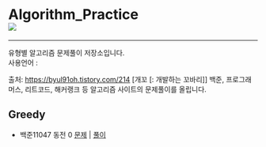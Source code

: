 # Algorithm_Practice<br> <img src="https://img.shields.io/badge/python-3776AB?style=for-the-badge&logo=python&logoColor=white"> 
--------
유형별 알고리즘 문제풀이 저장소입니다.<br>
사용언어 : 

출처: https://byul91oh.tistory.com/214 [개꼬 [: 개발하는 꼬바리]]
백준, 프로그래머스, 리트코드, 해커랭크 등 알고리즘 사이트의 문제풀이를 올립니다.

## Greedy ##

- 백준11047 동전 0 [문제](https://www.acmicpc.net/problem/11047)&nbsp;|&nbsp;[풀이](/Greedy/1.py)


